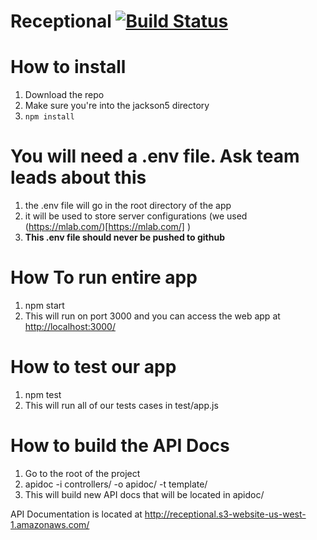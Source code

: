 # Receptional [![Build Status](https://travis-ci.org/denniskkim/jackson5.svg?branch=master)](https://travis-ci.org/denniskkim/jackson5.svg?branch=master)

# How to install
1. Download the repo
2. Make sure you're into the jackson5 directory 
3. `npm install`


# You will need a .env file. Ask team leads about this
1. the .env file will go in the root directory of the app
2. it will be used to store server configurations (we used (https://mlab.com/)[https://mlab.com/] )
3. __This .env file should never be pushed to github__

# How To run entire app 
1. npm start
2. This will run on port 3000 and you can access the web app at <http://localhost:3000/>

# How to test our app
1. npm test
2. This will run all of our tests cases in test/app.js

# How to build the API Docs
1. Go to the root of the project
2. apidoc -i controllers/ -o apidoc/ -t template/ 
3. This will build new API docs that will be located in apidoc/

API Documentation is located at <http://receptional.s3-website-us-west-1.amazonaws.com/>

